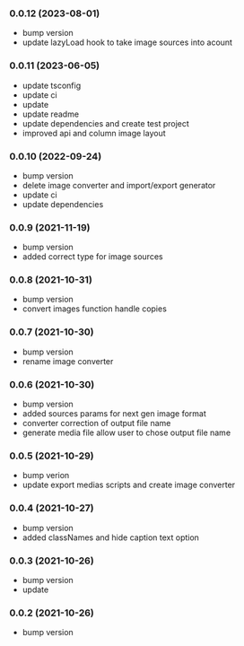 ### **0.0.12** (2023-08-01)  
  
- bump version  
- update lazyLoad hook to take image sources into acount    
  
### **0.0.11** (2023-06-05)  
  
- update tsconfig  
- update ci  
- update  
- update readme  
- update dependencies and create test project  
- improved api and column image layout    
  
### **0.0.10** (2022-09-24)  
  
- bump version  
- delete image converter and import/export generator  
- update ci  
- update dependencies    
  
### **0.0.9** (2021-11-19)  
  
- bump version  
- added correct type for image sources    
  
### **0.0.8** (2021-10-31)  
  
- bump version  
- convert images function handle copies    
  
### **0.0.7** (2021-10-30)  
  
- bump version  
- rename image converter    
  
### **0.0.6** (2021-10-30)  
  
- bump version  
- added sources params for next gen image format  
- converter correction of output file name  
- generate media file allow user to chose output file name    
  
### **0.0.5** (2021-10-29)  
  
- bump verion  
- update export medias scripts and create image converter    
  
### **0.0.4** (2021-10-27)  
  
- bump version  
- added classNames and hide caption text option    
  
### **0.0.3** (2021-10-26)  
  
- bump version  
- update    
  
### **0.0.2** (2021-10-26)  
  
- bump version    
  

